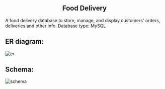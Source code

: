 <h2 align="center">Food Delivery</h2>

A food delivery database to store, manage, and display customers' orders, deliveries and other info. Database type: MySQL

## ER diagram:
![er](https://user-images.githubusercontent.com/52632898/119192343-4ae47b00-ba80-11eb-91d8-0eb414fd76ab.png)

## Schema:
![schema](https://user-images.githubusercontent.com/52632898/119192347-4c15a800-ba80-11eb-83fb-8a6bed60b97d.png)

